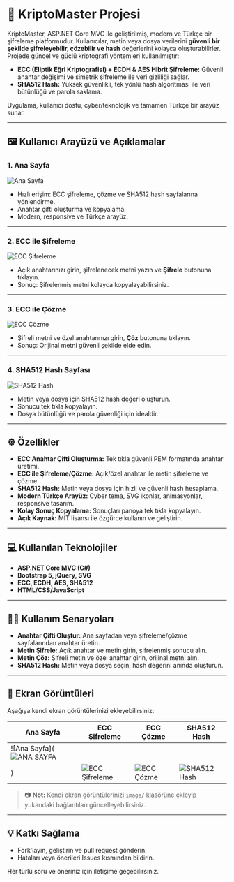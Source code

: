 # 🔐 KriptoMaster Projesi

KriptoMaster, ASP.NET Core MVC ile geliştirilmiş, modern ve Türkçe bir şifreleme platformudur. Kullanıcılar, metin veya dosya verilerini **güvenli bir şekilde şifreleyebilir, çözebilir ve hash** değerlerini kolayca oluşturabilirler. Projede güncel ve güçlü kriptografi yöntemleri kullanılmıştır:

- **ECC (Eliptik Eğri Kriptografisi) + ECDH & AES Hibrit Şifreleme:** Güvenli anahtar değişimi ve simetrik şifreleme ile veri gizliliği sağlar.
- **SHA512 Hash:** Yüksek güvenlikli, tek yönlü hash algoritması ile veri bütünlüğü ve parola saklama.

Uygulama, kullanıcı dostu, cyber/teknolojik ve tamamen Türkçe bir arayüz sunar.

---

## 🖼️ Kullanıcı Arayüzü ve Açıklamalar

### 1. Ana Sayfa

![Ana Sayfa](image/Anasayfa.png)

- Hızlı erişim: ECC şifreleme, çözme ve SHA512 hash sayfalarına yönlendirme.
- Anahtar çifti oluşturma ve kopyalama.
- Modern, responsive ve Türkçe arayüz.

---

### 2. ECC ile Şifreleme

![ECC Şifreleme](image/RSA%20Şifrele%20Sayfası.png)

- Açık anahtarınızı girin, şifrelenecek metni yazın ve **Şifrele** butonuna tıklayın.
- Sonuç: Şifrelenmiş metni kolayca kopyalayabilirsiniz.

---

### 3. ECC ile Çözme

![ECC Çözme](image/RSA%20Çöz%20sayfası.png)

- Şifreli metni ve özel anahtarınızı girin, **Çöz** butonuna tıklayın.
- Sonuç: Orijinal metni güvenli şekilde elde edin.

---

### 4. SHA512 Hash Sayfası

![SHA512 Hash](image/Metin%20Şifreleme%20SHA256%20Hash.png)

- Metin veya dosya için SHA512 hash değeri oluşturun.
- Sonucu tek tıkla kopyalayın.
- Dosya bütünlüğü ve parola güvenliği için idealdir.

---

## ⚙️ Özellikler

- **ECC Anahtar Çifti Oluşturma:** Tek tıkla güvenli PEM formatında anahtar üretimi.
- **ECC ile Şifreleme/Çözme:** Açık/özel anahtar ile metin şifreleme ve çözme.
- **SHA512 Hash:** Metin veya dosya için hızlı ve güvenli hash hesaplama.
- **Modern Türkçe Arayüz:** Cyber tema, SVG ikonlar, animasyonlar, responsive tasarım.
- **Kolay Sonuç Kopyalama:** Sonuçları panoya tek tıkla kopyalayın.
- **Açık Kaynak:** MIT lisansı ile özgürce kullanın ve geliştirin.

---

## 💻 Kullanılan Teknolojiler

- **ASP.NET Core MVC (C#)**
- **Bootstrap 5, jQuery, SVG**
- **ECC, ECDH, AES, SHA512**
- **HTML/CSS/JavaScript**

---


## 👨‍💻 Kullanım Senaryoları

- **Anahtar Çifti Oluştur:** Ana sayfadan veya şifreleme/çözme sayfalarından anahtar üretin.
- **Metin Şifrele:** Açık anahtar ve metin girin, şifrelenmiş sonucu alın.
- **Metin Çöz:** Şifreli metin ve özel anahtar girin, orijinal metni alın.
- **SHA512 Hash:** Metin veya dosya seçin, hash değerini anında oluşturun.

---

## 📸 Ekran Görüntüleri

Aşağıya kendi ekran görüntülerinizi ekleyebilirsiniz:

| Ana Sayfa | ECC Şifreleme | ECC Çözme | SHA512 Hash |
|-----------|---------------|-----------|-------------|
| ![Ana Sayfa](![ANA SAYFA](https://github.com/user-attachments/assets/19a4f631-b347-4240-b774-8b197ca78ba7)
) | ![ECC Şifreleme](image/RSA%20Şifrele%20Sayfası.png) | ![ECC Çözme](image/RSA%20Çöz%20sayfası.png) | ![SHA512 Hash](image/Metin%20Şifreleme%20SHA256%20Hash.png) |

> 📷 **Not:** Kendi ekran görüntülerinizi `image/` klasörüne ekleyip yukarıdaki bağlantıları güncelleyebilirsiniz.

---

## 💡 Katkı Sağlama

- Fork'layın, geliştirin ve pull request gönderin.
- Hataları veya önerileri Issues kısmından bildirin.


Her türlü soru ve öneriniz için iletişime geçebilirsiniz. 
